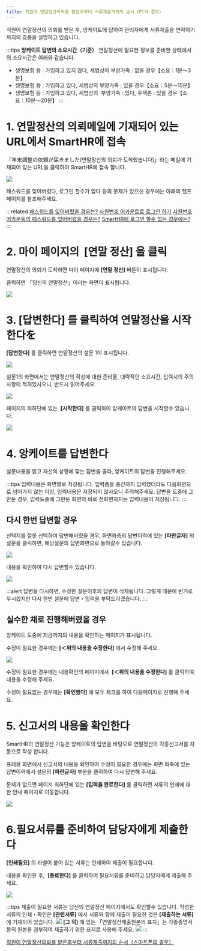 ```yaml
---
title: 직원이 연말정산의뢰를 받은후부터 서류제출까지의 순서（PC의 경우）
---
```

직원이 연말정산의 의뢰를 받은 후, 앙케이트에 답하여 관리자에게 서류제출을 연락하기까지의 흐름을 설명하고 있습니다.

:::tips
 **앙케이트 답변의 소요시간（기준）** 
연말정산에 필요한 정보를 준비한 상태에서의 소요시간은 아래와 같습니다.
- 생명보험 등 : 가입하고 있지 않다, 세법상의 부양가족 : 없을 경우【소요：1분〜3분】
- 생명보험 등 : 가입하고 있다, 세법상의 부양가족 : 있을 경우【소요：5분〜15분】
- 생명보험 등 : 가입하고 있다, 세법상의  부양가족 : 있다, 주택론 : 있을 경우【소요：10분〜20분】
:::

# 1\. 연말정산의 의뢰메일에 기재되어 있는 URL에서 SmartHR에 접속

「年末調整の依頼が届きました(연말정산의 의뢰가 도착했습니다)」라는 메일에 기재되어 있는 URL을 클릭하여 SmartHR에 접속 합니다.

![](./_______________________________-_risa_kawaguchi_smarthr_co_jp_-______SmartHR____.png)

패스워드를 잊어버렸다, 로그인 할수가 없다 등의 문제가 있으신 경우에는 아래의 헬프페이지를 참조해주세요.

:::related
[패스워드를 잊어버렸을 경우는?](https://knowledge.smarthr.jp/hc/ja/articles/360026265593)
[사원번호 어카운트로 로그인 하기](https://knowledge.smarthr.jp/hc/ja/articles/360026263133)
[사원번호 어카운트의 패스워드를 잊어버렸을 경우는?](https://knowledge.smarthr.jp/hc/ja/articles/360026104374)
[SmartHR에 로그인 할수 없는 경우에는?](https://knowledge.smarthr.jp/hc/ja/articles/360026104354)
:::

# 2\. 마이 페이지의  \[연말 정산\] 을 클릭

연말정산의 의뢰가 도착하면 마이 페이지에 **\[연말 정산\]** 버튼이 표시됩니다.

클릭하면 「당신의 연말정산」이라는 화면이 표시됩니다.

![](./01___________________SmartHR____________.png)

# 3\. \[답변한다\] 를 클릭하여 연말정산을 시작한다を

**\[답변한다\]** 를 클릭하면 연말정산의 설문 1이 표시됩니다.

![](./10________SmartHR____________.png)

설문1의 화면에서는 연말정산의 작성에 대한 준비물, 대략적인 소요시간, 입력시의 주의사항이 적혀있사오니, 반드시 읽어주세요.

![](./11________SmartHR____________.png)

페이지의 최하단에 있는  **\[시작한다\]** 를 클릭하여 앙케이트의 답변을 시작할수 있습니다.

![](./12________SmartHR____________.png)

# 4\. 앙케이트를 답변한다

설문내용을 읽고 자신의 상황에 맞는 답변을 골라, 앙케이트의 답변을 진행해주세요.

:::tips
입력내용은 화면별로 저장됩니다.
입력폼을 중간까지 입력했더라도 다음화면으로 넘어가지 않는 이상, 입력내용은 저장되지 않사오니 주의해주세요.
답변을 도중에 그만둔 경우, 입력도중에 그만둔 화면의 바로 전화면까지는 입력내용이 저장됩니다.
:::

## 다시 한번 답변할 경우

선택지를 잘못 선택하여 답변해버렸을 경우, 화면좌측의 답변이력에 있는 **\[파란글자\]** 의 설문을 클릭하면, 해당설문의 답변화면으로 돌아갈수 있습니다.

![](./13________SmartHR____________.png)

내용을 확인하여 다시 답변할수 있습니다.

![](./14________SmartHR____________.png)

:::alert
답변을 다시하면, 수정한 설문이후의 답변이 삭제됩니다.
그렇게 때문에 번거로우시겠지만 다시 한번 설문에 답변・입력을 부탁드리겠습니다.
:::

## 실수한 채로 진행해버렸을 경우

앙케이트 도중에 지금까지의 내용을 확인하는 페이지가 표시됩니다.

수정이 필요한 경우에는 **\[＜위의 내용을 수정한다\]** 에서 수정해 주세요.

![](./15________SmartHR____________.png)

수정이 필요한 경우에는 내용확인의 페이지에서  **\[＜위의 내용을 수정한다\]** 를 클릭하여 내용을 수정해 주세요.

수정이 필요없는 경우에는 **\[확인했다\]** 에 모두 체크를 하여 다음페이지로 진행해 주세요.

# 5\. 신고서의 내용을 확인한다

SmartHR의 연말정산 기능은 앙케이트의 답변을 바탕으로 연말정산의 각종신고서를 자동으로 작성 합니다.

프레뷰 화면에서 신고서의 내용을 확인하여 수정이 필요한 경우에는 화면 좌측에 있는 답변이력에서 설문의 **\[파란글자\]** 부분을 클릭하여 다시 답변해 주세요.

문제가 없으면 페이지 최하단에 있는 **\[입력을 완료한다\]** 를 클릭하면 서류의 인쇄에 대한 안내 페이지로 이동합니다.

![](./16________SmartHR____________.png)

# 6.필요서류를 준비하여 담당자에게 제출한다

**\[인쇄필요\]** 의 라벨이 붙어 있는 서류는 인쇄하여 제출이 필요합니다.

내용을 확인한 후,  **\[종료한다\]** 를 클릭하여 필요서류를 준비하고 담당자에게 제출해 주세요.

![](./17________SmartHR____________.png)

:::tips
제출이 필요한 서류는 당신의 연말정산 페이지에서도 확인할수 있습니다.
작성한 서류의 인쇄・확인은 **\[관련서류\]** 에서 서류와 함께 제출이 필요한 것은 **\[제출하는 서류\]** 에 기재되어 있습니다.
![](./18________SmartHR____________.png)
**\[그 외\]** 에 있는 「연말정산제출원본의 표지」는 각종증명서 등의 원본을 첨부하여 제출하기 위한 표지로 사용해 주세요.
![](./19________SmartHR____________.png)
:::

[직원이 연말정산의뢰를 받은후부터 서류제출까지의 순서（스마트폰의 경우）](https://knowledge.smarthr.jp/hc/ja/articles/4405556671641)
